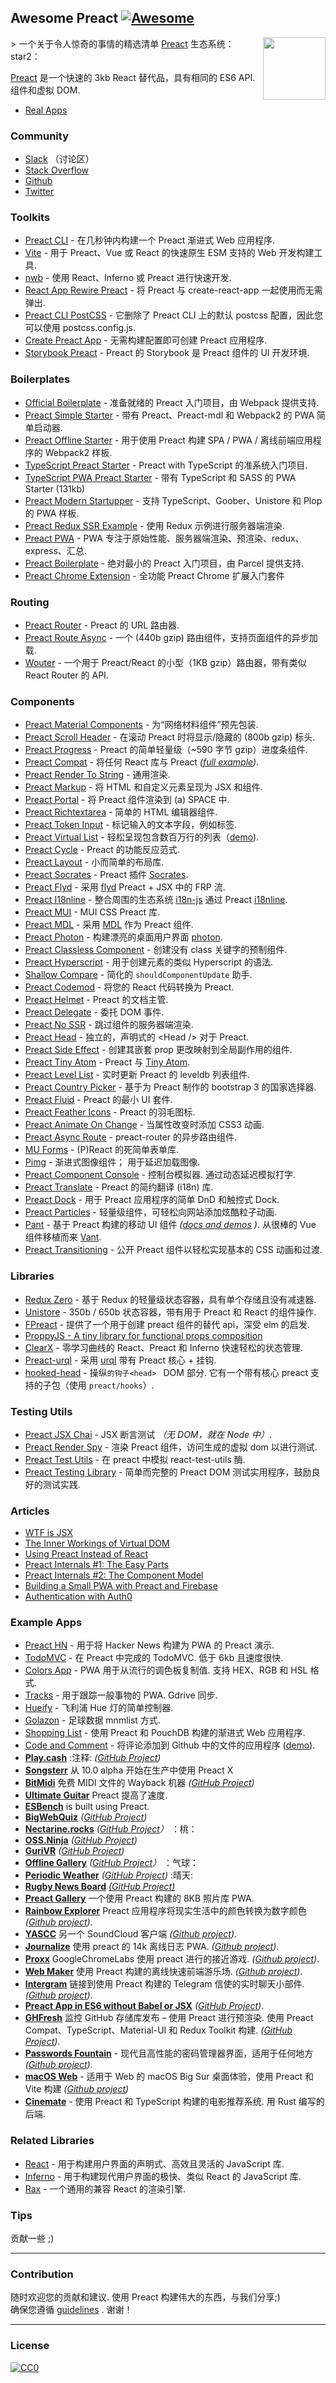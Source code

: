 <div class="github-widget" data-repo="preactjs/awesome-preact"></div>

## Awesome Preact [![Awesome](https://cdn.rawgit.com/sindresorhus/awesome/d7305f38d29fed78fa85652e3a63e154dd8e8829/media/badge.svg)](https://github.com/sindresorhus/awesome)

[<img src="https://rawgit.com/ooade/awesome-preact/master/preact-logo.svg" align="right" width="100">](https://preactjs.com)

&gt; 一个关于令人惊奇的事情的精选清单 [Preact](https://github.com/developit/preact) 生态系统：star2：

[Preact](https://github.com/developit/preact) 是一个快速的 3kb React 替代品，具有相同的 ES6 API. 组件和虚拟 DOM.

- [Real Apps](https://preactjs.com/about/we-are-using)

### Community
- [Slack](https://chat.preactjs.com/) （讨论区）
- [Stack Overflow](https://stackoverflow.com/questions/tagged/preact)
- [Github](https://github.com/developit/preact)
- [Twitter](https://twitter.com/preactjs)

### Toolkits
- [Preact CLI](https://github.com/developit/preact-cli) - 在几秒钟内构建一个 Preact 渐进式 Web 应用程序.
- [Vite](https://github.com/vitejs/vite) - 用于 Preact、Vue 或 React 的快速原生 ESM 支持的 Web 开发构建工具.
- [nwb](https://github.com/insin/nwb) - 使用 React、Inferno 或 Preact 进行快速开发.
- [React App Rewire Preact](https://github.com/timarney/react-app-rewired) - 将 Preact 与 create-react-app 一起使用而无需弹出.
- [Preact CLI PostCSS](https://github.com/SaraVieira/preact-cli-postcss) - 它删除了 Preact CLI 上的默认 postcss 配置，因此您可以使用 postcss.config.js.
- [Create Preact App](https://github.com/just-boris/create-preact-app) - 无需构建配置即可创建 Preact 应用程序.
- [Storybook Preact](https://github.com/storybooks/storybook/tree/next/app/preact) - Preact 的 Storybook 是 Preact 组件的 UI 开发环境.

### Boilerplates
- [Official Boilerplate](https://github.com/developit/preact-boilerplate) - 准备就绪的 Preact 入门项目，由 Webpack 提供支持.
- [Preact Simple Starter](https://github.com/ooade/PreactSimpleStarter) - 带有 Preact、Preact-mdl 和 Webpack2 的 PWA 简单启动器.
- [Preact Offline Starter](https://github.com/lukeed/preact-starter) - 用于使用 Preact 构建 SPA / PWA / 离线前端应用程序的 Webpack2 样板.
- [TypeScript Preact Starter](https://github.com/nickytonline/ts-preact-starter) - Preact with TypeScript 的准系统入门项目.
- [TypeScript PWA Preact Starter](https://github.com/bmitchinson/preact-typescript-pwa-starter) - 带有 TypeScript 和 SASS 的 PWA Starter (131kb)
- [Preact Modern Startupper](https://github.com/kolodziejczakM/preact-modern-startupper) - 支持 TypeScript、Goober、Unistore 和 Plop 的 PWA 样板.
- [Preact Redux SSR Example](https://github.com/csbun/preact-redux-ssr-example) - 使用 Redux 示例进行服务器端渲染.
- [Preact PWA](https://github.com/ezekielchentnik/preact-pwa) - PWA 专注于原始性能、服务器端渲染、预渲染、redux、express、汇总.
- [Preact Boilerplate](https://github.com/therealparmesh/preact-boilerplate) - 绝对最小的 Preact 入门项目，由 Parcel 提供支持.
- [Preact Chrome Extension](https://github.com/debdut/preact-chrome-extension) - 全功能 Preact Chrome 扩展入门套件

### Routing
- [Preact Router](https://github.com/developit/preact-router) - Preact 的 URL 路由器.
- [Preact Route Async](https://github.com/mjanssen/preact-route-async) - 一个 (440b gzip) 路由组件，支持页面组件的异步加载.
- [Wouter](https://github.com/molefrog/wouter) - 一个用于 Preact/React 的小型（1KB gzip）路由器，带有类似 React Router 的 API.

### Components
- [Preact Material Components](https://github.com/prateekbh/preact-material-components) - 为“网络材料组件”预先包装.
- [Preact Scroll Header](https://github.com/lukeed/preact-scroll-header) - 在滚动 Preact 时将显示/隐藏的 (800b gzip) 标头.
- [Preact Progress](https://github.com/lukeed/preact-progress) - Preact 的简单轻量级（~590 字节 gzip）进度条组件.
- [Preact Compat](https://git.io/preact-compat) - 将任何 React 库与 Preact *([full example](http://git.io/preact-compat-example))*.
- [Preact Render To String](https://git.io/preact-render-to-string) - 通用渲染.
- [Preact Markup](https://git.io/preact-markup) - 将 HTML 和自定义元素呈现为 JSX 和组件.
- [Preact Portal](https://git.io/preact-portal) - 将 Preact 组件渲染到 (a) SPACE 中.
- [Preact Richtextarea](https://git.io/preact-richtextarea) - 简单的 HTML 编辑器组件.
- [Preact Token Input](https://github.com/developit/preact-token-input) - 标记输入的文本字段，例如标签.
- [Preact Virtual List](https://github.com/developit/preact-virtual-list) - 轻松呈现包含数百万行的列表（[demo](https://jsfiddle.net/developit/qqan9pdo/)).
- [Preact Cycle](https://git.io/preact-cycle) - Preact 的功能反应范式.
- [Preact Layout](https://download.github.io/preact-layout/) - 小而简单的布局库.
- [Preact Socrates](https://github.com/matthewmueller/preact-socrates) - Preact 插件 [Socrates](http://github.com/matthewmueller/socrates).
- [Preact Flyd](https://github.com/xialvjun/preact-flyd) - 采用 [flyd](https://github.com/paldepind/flyd) Preact + JSX 中的 FRP 流.
- [Preact I18nline](https://github.com/download/preact-i18nline) - 整合周围的生态系统 [i18n-js](https://github.com/everydayhero/i18n-js) 通过 Preact [i18nline](https://github.com/download/i18nline).
- [Preact MUI](https://git.io/v1aVO) - MUI CSS Preact 库.
- [Preact MDL](https://git.io/preact-mdl) - 采用 [MDL](https://getmdl.io) 作为 Preact 组件.
- [Preact Photon](https://git.io/preact-photon) - 构建漂亮的桌面用户界面 [photon](http://photonkit.com).
- [Preact Classless Component](https://github.com/ld0rman/preact-classless-component) - 创建没有 class 关键字的预制组件.
- [Preact Hyperscript](https://github.com/queckezz/preact-hyperscript) - 用于创建元素的类似 Hyperscript 的语法.
- [Shallow Compare](https://github.com/tkh44/shallow-compare) - 简化的 `shouldComponentUpdate` 助手.
- [Preact Codemod](https://github.com/vutran/preact-codemod) - 将您的 React 代码转换为 Preact.
- [Preact Helmet](https://github.com/download/preact-helmet) - Preact 的文档主管.
- [Preact Delegate](https://github.com/NekR/preact-delegate) - 委托 DOM 事件.
- [Preact No SSR](https://github.com/gufsky/preact-no-ssr) - 跳过组件的服务器端渲染.
- [Preact Head](https://github.com/matthewmueller/preact-head)  - 独立的，声明式的 \<Head /\> 对于 Preact.
- [Preact Side Effect](https://github.com/ooade/preact-side-effect) - 创建其嵌套 prop 更改映射到全局副作用的组件.
- [Preact Tiny Atom](https://github.com/KwanMan/preact-tiny-atom) - Preact 与 [Tiny Atom](https://github.com/qubitproducts/tiny-atom).
- [Preact Level List](https://github.com/juliangruber/preact-level-list) - 实时更新 Preact 的 leveldb 列表组件.
- [Preact Country Picker](https://github.com/bboydflo/flagstrap-preact) - 基于为 Preact 制作的 bootstrap 3 的国家选择器.
- [Preact Fluid](https://github.com/ajainvivek/preact-fluid) - Preact 的最小 UI 套件.
- [Preact Feather Icons](https://github.com/ForsakenHarmony/preact-feather) - Preact 的羽毛图标.
- [Preact Animate On Change](https://github.com/Sobesednik/preact-animate-on-change) - 当属性改变时添加 CSS3 动画.
- [Preact Async Route](https://github.com/prateekbh/preact-async-route) - preact-router 的异步路由组件.
- [MU Forms](https://github.com/mobiushorizons/mu-forms) - (P)React 的死简单表单库.
- [Pimg](https://github.com/ooade/pimg)  - 渐进式图像组件； 用于延迟加载图像.
- [Preact Component Console](https://github.com/haensl/preact-component-console)  - 控制台模拟器. 通过动态延迟模拟打字.
- [Preact Translate](https://github.com/DenysVuika/preact-translate) - Preact 的简约翻译 (i18n) 库.
- [Preact Dock](https://github.com/TimDaub/preact-touchable-dock) - 用于 Preact 应用程序的简单 DnD 和触控式 Dock.
- [Preact Particles](https://github.com/matteobruni/tsparticles#preact) - 轻量级组件，可轻松向网站添加炫酷粒子动画.
- [Pant](https://github.com/webyom/pant) - 基于 Preact 构建的移动 UI 组件 *([docs and demos](https://webyom.github.io/pant) )*. 从很棒的 Vue 组件移植而来 [Vant](https://github.com/youzan/vant).
- [Preact Transitioning](https://github.com/fakundo/preact-transitioning) - 公开 Preact 组件以轻松实现基本的 CSS 动画和过渡.

### Libraries
- [Redux Zero](https://github.com/concretesolutions/redux-zero) - 基于 Redux 的轻量级状态容器，具有单个存储且没有减速器.
- [Unistore](https://github.com/developit/unistore) - 350b / 650b 状态容器，带有用于 Preact 和 React 的组件操作.
- [FPreact](https://github.com/UnwrittenFun/fpreact) - 提供了一个用于创建 preact 组件的替代 api，深受 elm 的启发.
- [ProppyJS - A tiny library for functional props composition](https://proppyjs.com)
- [ClearX](https://github.com/Autodesk/clearx) - 零学习曲线的 React、Preact 和 Inferno 快速轻松的状态管理.
- [Preact-urql](https://github.com/FormidableLabs/urql/tree/master/packages/preact-urql) - 采用 [urql](https://github.com/FormidableLabs/urql) 带有 Preact 核心 + 挂钩.
- [hooked-head](https://github.com/JoviDeCroock/hooked-head)  - 操纵`的钩子<head> ` DOM 部分. 它有一个带有核心 preact 支持的子包（使用 `preact/hooks`）.

### Testing Utils
- [Preact JSX Chai](https://git.io/preact-jsx-chai) - JSX 断言测试 _（无 DOM，就在 Node 中）_.
- [Preact Render Spy](https://github.com/mzgoddard/preact-render-spy) - 渲染 Preact 组件，访问生成的虚拟 dom 以进行测试.
- [Preact Test Utils](https://github.com/windyGex/preact-test-utils) - 在 preact 中模拟 react-test-utils 酶.
- [Preact Testing Library](https://github.com/antoaravinth/preact-testing-library) - 简单而完整的 Preact DOM 测试实用程序，鼓励良好的测试实践.

### Articles
- [WTF is JSX](https://jasonformat.com/wtf-is-jsx/)
- [The Inner Workings of Virtual DOM](https://medium.com/@rajaraodv/the-inner-workings-of-virtual-dom-666ee7ad47cf)
- [Using Preact Instead of React](https://medium.com/@rajaraodv/using-preact-instead-of-react-70f40f53107c)
- [Preact Internals #1: The Easy Parts](https://medium.com/@asolove/preact-internals-1-the-easy-parts-3a081fa36205#.twnc3doig)
- [Preact Internals #2: The Component Model](https://medium.com/@asolove/preact-internals-2-the-component-model-36a05e32957b#.8zyec2y9v)
- [Building a Small PWA with Preact and Firebase](https://dandenney.com/posts/front-end-dev/building-a-small-pwa-with-preact-and-firebase)
- [Authentication with Auth0](https://auth0.com/blog/preact-authentication-tutorial)

### Example Apps
- [Preact HN](https://github.com/kristoferbaxter/preact-hn) - 用于将 Hacker News 构建为 PWA 的 Preact 演示.
- [TodoMVC](https://github.com/developit/preact-todomvc)  - 在 Preact 中完成的 TodoMVC. 低于 6kb 且速度很快.
- [Colors App](https://github.com/lukeed/colors-app)  - PWA 用于从流行的调色板复制值. 支持 HEX、RGB 和 HSL 格式.
- [Tracks](https://github.com/jordic/tracks_preact/)  - 用于跟踪一般事物的 PWA.  Gdrive 同步.
- [Hueify](https://github.com/kvartborg/hueify) - 飞利浦 Hue 灯的简单控制器.
- [Golazon](https://github.com/sobstel/golazon) - 足球数据 mnmlist 方式.
- [Shopping List](https://github.com/ibm-watson-data-lab/shopping-list-preact-pouchdb) - 使用 Preact 和 PouchDB 构建的渐进式 Web 应用程序.
- [Code and Comment](https://github.com/code-and-comment/code-and-comment) - 将评论添加到 Github 中的文件的应用程序 ([demo](https://code-and-comment.github.io/code-and-comment/)).
- [**Play.cash**](https://play.cash) :注释: _([GitHub Project](https://github.com/feross/play.cash))_
- [**Songsterr**](https://www.songsterr.com)  从 10.0 alpha 开始在生产中使用 Preact X
- [**BitMidi**](https://bitmidi.com/)  免费 MIDI 文件的 Wayback 机器 _([GitHub Project](https://github.com/feross/bitmidi.com))_
- [**Ultimate Guitar**](https://www.ultimate-guitar.com) Preact 提高了速度.
- [**ESBench**](http://esbench.com) is built using Preact.
- [**BigWebQuiz**](https://bigwebquiz.com) _([GitHub Project](https://github.com/jakearchibald/big-web-quiz))_
- [**Nectarine.rocks**](http://nectarine.rocks) _([GitHub Project](https://github.com/developit/nectarine)）_ ：桃：
- [**OSS.Ninja**](https://oss.ninja) _([GitHub Project](https://github.com/developit/oss.ninja))_
- [**GuriVR**](https://gurivr.com) _([GitHub Project](https://github.com/opennewslabs/guri-vr))_
- [**Offline Gallery**](https://use-the-platform.com/offline-gallery/) _([GitHub Project](https://github.com/vaneenige/offline-gallery/)）_ ：气球：
- [**Periodic Weather**](https://use-the-platform.com/periodic-weather/) _([GitHub Project](https://github.com/vaneenige/periodic-weather/))_ :晴天:
- [**Rugby News Board**](http://nbrugby.com) _[(GitHub Project)](https://github.com/rugby-board/rugby-board-node)_
- [**Preact Gallery**](https://preact.gallery/) 一个使用 Preact 构建的 8KB 照片库 PWA.
- [**Rainbow Explorer**](https://use-the-platform.com/rainbow-explorer/) Preact 应用程序将现实生活中的颜色转换为数字颜色 _([Github project](https://github.com/vaneenige/rainbow-explorer))_.
- [**YASCC**](https://carlosqsilva.github.io/YASCC/#/) 另一个 SoundCloud 客户端 _([Github project](https://github.com/carlosqsilva/YASCC))_.
- [**Journalize**](https://preact-journal.herokuapp.com/) 使用 preact 的 14k 离线日志 PWA.  _([Github project](https://github.com/jpodwys/preact-journal))_.
- [**Proxx**](https://proxx.app)  GoogleChromeLabs 使用 preact 进行的接近游戏.  _([Github project](https://github.com/GoogleChromeLabs/proxx))_.
- [**Web Maker**](https://webmaker.app) 使用 Preact 构建的离线快速前端游乐场.  _([Github project](https://github.com/chinchang/web-maker))_.
- [**Intergram**](https://www.intergram.xyz) 链接到使用 Preact 构建的 Telegram 信使的实时聊天小部件.  _([Github project](https://github.com/idoco/intergram))_.
- [**Preact App in ES6 without Babel or JSX**](https://vanilla-preact.surge.sh) _([GitHub Project](https://github.com/safdarjamal/vanilla-preact/))_.
- [**GHFresh**](https://code2k.github.io/ghfresh/) 监控 GitHub 存储库发布 – 使用 Preact 进行预渲染. 使用 Preact Compat、TypeScript、Material-UI 和 Redux Toolkit 构建.  _([GitHub Project](https://github.com/code2k/ghfresh))_.
- [**Passwords Fountain**](https://passwords-fountain.com/) - 现代且高性能的密码管理器界面，适用于任何地方 _([Github project](https://github.com/kolodziejczakM/passwords-fountain))_.
- [**macOS Web**](https://macos-preact.now.sh) - 适用于 Web 的 macOS Big Sur 桌面体验，使用 Preact 和 Vite 构建 _([Github project](https://github.com/PuruVJ/macos-preact))_
- [**Cinemate**](https://cinemate.me)  - 使用 Preact 和 TypeScript 构建的电影推荐系统. 用 Rust 编写的后端.

### Related Libraries
- [React](https://github.com/facebook/react) - 用于构建用户界面的声明式、高效且灵活的 JavaScript 库.
- [Inferno](https://github.com/infernojs/inferno) - 用于构建现代用户界面的极快、类似 React 的 JavaScript 库.
- [Rax](https://github.com/alibaba/rax) - 一个通用的兼容 React 的渲染引擎.

### Tips
贡献一些 ;)

---
### Contribution
随时欢迎您的贡献和建议. 使用 Preact 构建伟大的东西，与我们分享;)<br/>
确保您遵循 [guidelines](https://github.com/preactjs/awesome-preact/blob/master//contributing.md) . 谢谢！

---
### License
[![CC0](http://mirrors.creativecommons.org/presskit/buttons/88x31/svg/cc-zero.svg)](http://creativecommons.org/publicdomain/zero/1.0/)
